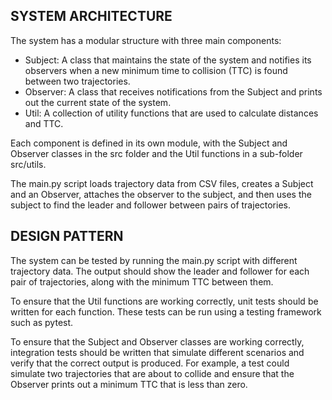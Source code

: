 ## SYSTEM ARCHITECTURE

The system has a modular structure with three main components:

- Subject: A class that maintains the state of the system and notifies its observers when a new minimum time to collision (TTC) is found between two trajectories.
- Observer: A class that receives notifications from the Subject and prints out the current state of the system.
- Util: A collection of utility functions that are used to calculate distances and TTC.

Each component is defined in its own module, with the Subject and Observer classes in the src folder and the Util functions in a sub-folder src/utils.

The main.py script loads trajectory data from CSV files, creates a Subject and an Observer, attaches the observer to the subject, and then uses the subject to find the leader and follower between pairs of trajectories.

## DESIGN PATTERN

The system can be tested by running the main.py script with different trajectory data. The output should show the leader and follower for each pair of trajectories, along with the minimum TTC between them.

To ensure that the Util functions are working correctly, unit tests should be written for each function. These tests can be run using a testing framework such as pytest.

To ensure that the Subject and Observer classes are working correctly, integration tests should be written that simulate different scenarios and verify that the correct output is produced. For example, a test could simulate two trajectories that are about to collide and ensure that the Observer prints out a minimum TTC that is less than zero.
